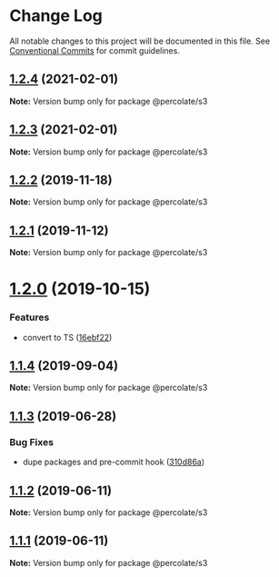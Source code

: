 # Change Log

All notable changes to this project will be documented in this file.
See [Conventional Commits](https://conventionalcommits.org) for commit guidelines.

## [1.2.4](https://github.com/percolate/blend/tree/master/pkgs/s3/compare/@percolate/s3@1.2.2...@percolate/s3@1.2.4) (2021-02-01)

**Note:** Version bump only for package @percolate/s3





## [1.2.3](https://github.com/percolate/blend/tree/master/pkgs/s3/compare/@percolate/s3@1.2.2...@percolate/s3@1.2.3) (2021-02-01)

**Note:** Version bump only for package @percolate/s3





## [1.2.2](https://github.com/percolate/blend/tree/master/pkgs/s3/compare/@percolate/s3@1.2.1...@percolate/s3@1.2.2) (2019-11-18)

**Note:** Version bump only for package @percolate/s3





## [1.2.1](https://github.com/percolate/blend/tree/master/pkgs/s3/compare/@percolate/s3@1.2.0...@percolate/s3@1.2.1) (2019-11-12)

**Note:** Version bump only for package @percolate/s3





# [1.2.0](https://github.com/percolate/blend/tree/master/pkgs/s3/compare/@percolate/s3@1.1.4...@percolate/s3@1.2.0) (2019-10-15)


### Features

* convert to TS ([16ebf22](https://github.com/percolate/blend/tree/master/pkgs/s3/commit/16ebf2204dbdc2cadbf1920f2005dd9a21217292))





## [1.1.4](https://github.com/percolate/blend/tree/master/pkgs/s3/compare/@percolate/s3@1.1.3...@percolate/s3@1.1.4) (2019-09-04)

**Note:** Version bump only for package @percolate/s3





## [1.1.3](https://github.com/percolate/blend/tree/master/pkgs/s3/compare/@percolate/s3@1.1.2...@percolate/s3@1.1.3) (2019-06-28)


### Bug Fixes

* dupe packages and pre-commit hook ([310d86a](https://github.com/percolate/blend/tree/master/pkgs/s3/commit/310d86a))





## [1.1.2](https://github.com/percolate/blend/tree/master/pkgs/s3/compare/@percolate/s3@1.1.1...@percolate/s3@1.1.2) (2019-06-11)

**Note:** Version bump only for package @percolate/s3





## [1.1.1](https://github.com/percolate/blend/tree/master/pkgs/s3/compare/@percolate/s3@1.1.0...@percolate/s3@1.1.1) (2019-06-11)

**Note:** Version bump only for package @percolate/s3
